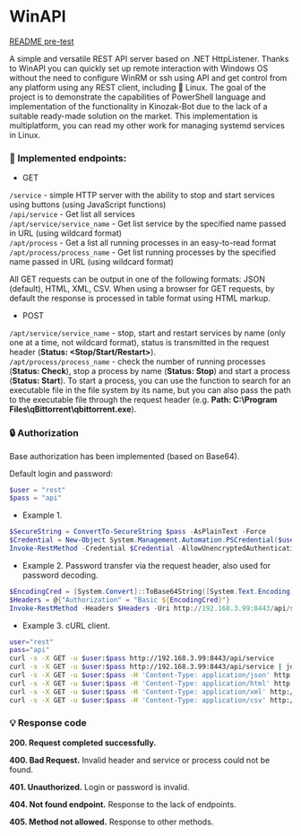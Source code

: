 # WinAPI

[README pre-test](https://github.com/Lifailon/WinAPI/WinService/blob/rsa/README.md)

A simple and versatile REST API server based on .NET HttpListener. Thanks to WinAPI you can quickly set up remote interaction with Windows OS without the need to configure WinRM or ssh using API and get control from any platform using any REST client, including 🐧 Linux. The goal of the project is to demonstrate the capabilities of PowerShell language and implementation of the functionality in Kinozak-Bot due to the lack of a suitable ready-made solution on the market. This implementation is multiplatform, you can read my other work for managing systemd services in Linux.

### 📑 Implemented endpoints:

- GET

`/service` - simple HTTP server with the ability to stop and start services using buttons (using JavaScript functions) \
`/api/service` - Get list all services \
`/apt/service/service_name` - Get list service by the specified name passed in URL (using wildcard format) \
`/apt/process` - Get a list all running processes in an easy-to-read format \
`/apt/process/process_name` - Get list running processes by the specified name passed in URL (using wildcard format)

All GET requests can be output in one of the following formats: JSON (default), HTML, XML, CSV. When using a browser for GET requests, by default the response is processed in table format using HTML markup.

- POST

`/apt/service/service_name` - stop, start and restart services by name (only one at a time, not wildcard format), status is transmitted in the request header (**Status: <Stop/Start/Restart>**). \
`/apt/process/process_name` - check the number of running processes (**Status: Check**), stop a process by name (**Status: Stop**) and start a process (**Status: Start**). To start a process, you can use the function to search for an executable file in the file system by its name, but you can also pass the path to the executable file through the request header (e.g. **Path: C:\Program Files\qBittorrent\qbittorrent.exe**).

### 🔒 Authorization

Base authorization has been implemented (based on Base64).

Default login and password:
```PowerShell
$user = "rest"
$pass = "api"
```
- Example 1.
```PowerShell
$SecureString = ConvertTo-SecureString $pass -AsPlainText -Force
$Credential = New-Object System.Management.Automation.PSCredential($user, $SecureString)
Invoke-RestMethod -Credential $Credential -AllowUnencryptedAuthentication -Uri http://192.168.3.99:8443/api/service
```
- Example 2. Password transfer via the request header, also used for password decoding.
```PowerShell
$EncodingCred = [System.Convert]::ToBase64String([System.Text.Encoding]::UTF8.GetBytes("${user}:${pass}"))
$Headers = @{"Authorization" = "Basic ${EncodingCred}"}
Invoke-RestMethod -Headers $Headers -Uri http://192.168.3.99:8443/api/service
```
- Example 3. cURL client.
```Bash
user="rest"
pass="api"
curl -s -X GET -u $user:$pass http://192.168.3.99:8443/api/service
curl -s -X GET -u $user:$pass http://192.168.3.99:8443/api/service | jq  -r '.[] | {data: "\(.Name) - \(.Status)"} | .data'
curl -s -X GET -u $user:$pass -H 'Content-Type: application/json' http://192.168.3.99:8443/api/service/win
curl -s -X GET -u $user:$pass -H 'Content-Type: application/html' http://192.168.3.99:8443/api/service/winrm
curl -s -X GET -u $user:$pass -H 'Content-Type: application/xml' http://192.168.3.99:8443/api/service/winrm
curl -s -X GET -u $user:$pass -H 'Content-Type: application/csv' http://192.168.3.99:8443/api/service/winrm
```

### 💡 Response code

**200. Request completed successfully.**

**400. Bad Request.** Invalid header and service or process could not be found.

**401. Unauthorized.** Login or password is invalid.

**404. Not found endpoint.** Response to the lack of endpoints.

**405. Method not allowed.** Response to other methods.